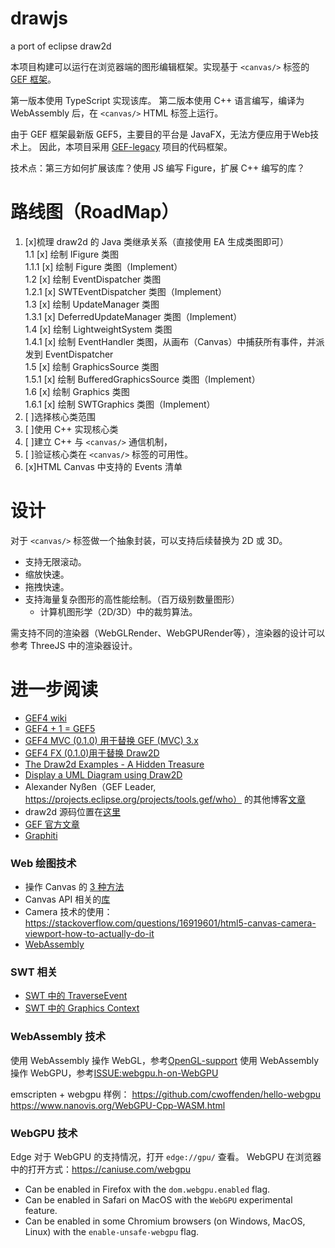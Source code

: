 # drawjs

a port of eclipse draw2d

本项目构建可以运行在浏览器端的图形编辑框架。实现基于 `<canvas/>` 标签的 [GEF 框架](https://www.eclipse.org/gef/)。

第一版本使用 TypeScript 实现该库。
第二版本使用 C++ 语言编写，编译为 WebAssembly 后，在 `<canvas/>` HTML 标签上运行。

由于 GEF 框架最新版 GEF5，主要目的平台是 JavaFX，无法方便应用于Web技术上。
因此，本项目采用 [GEF-legacy](https://github.com/eclipse/gef-legacy) 项目的代码框架。

技术点：第三方如何扩展该库？使用 JS 编写 Figure，扩展 C++ 编写的库？


# 路线图（RoadMap）

1. [x]梳理 draw2d 的 Java 类继承关系（直接使用 EA 生成类图即可）  
    1.1 [x] 绘制 IFigure 类图  
        1.1.1 [x] 绘制 Figure 类图（Implement）  
    1.2 [x] 绘制 EventDispatcher 类图  
        1.2.1 [x] SWTEventDispatcher 类图（Implement）  
    1.3 [x] 绘制 UpdateManager 类图  
        1.3.1 [x] DeferredUpdateManager 类图（Implement）  
    1.4 [x] 绘制 LightweightSystem 类图  
        1.4.1 [x] 绘制 EventHandler 类图，从画布（Canvas）中捕获所有事件，并派发到 EventDispatcher  
    1.5 [x] 绘制 GraphicsSource 类图  
        1.5.1 [x] 绘制 BufferedGraphicsSource 类图（Implement）  
    1.6 [x] 绘制 Graphics 类图  
        1.6.1 [x] 绘制 SWTGraphics 类图（Implement）  
2. [ ]选择核心类范围
3. [ ]使用 C++ 实现核心类
4. [ ]建立 C++ 与 `<canvas/>` 通信机制，
5. [ ]验证核心类在 `<canvas/>` 标签的可用性。
6. [x]HTML Canvas 中支持的 Events 清单

# 设计

对于 `<canvas/>` 标签做一个抽象封装，可以支持后续替换为 2D 或 3D。
- 支持无限滚动。
- 缩放快速。
- 拖拽快速。
- 支持海量复杂图形的高性能绘制。（百万级别数量图形）
    - 计算机图形学（2D/3D）中的裁剪算法。

需支持不同的渲染器（WebGLRender、WebGPURender等），渲染器的设计可以参考 ThreeJS 中的渲染器设计。


# 进一步阅读
- [GEF4 wiki](https://wiki.eclipse.org/GEF/GEF4)
- [GEF4 + 1 = GEF5](http://nyssen.blogspot.com/2017/02/gef4-1-gef-5.html#Merger%20of%20MVC%20and%20MVC.FX)
- [GEF4 MVC (0.1.0) 用于替换 GEF (MVC) 3.x](https://github.com/eclipse/gef/blob/master/CHANGELOG.md#gef4-mvc-010)
- [GEF4 FX (0.1.0)用于替换 Draw2D](https://github.com/eclipse/gef/blob/master/CHANGELOG.md#gef4-fx-010)
- [The Draw2d Examples - A Hidden Treasure](http://nyssen.blogspot.com/2010/12/draw2d-examples-hidden-treasure.html)
- [Display a UML Diagram using Draw2D](https://www.eclipse.org/articles/Article-GEF-Draw2d/GEF-Draw2d.html)
- Alexander Nyßen（GEF Leader, https://projects.eclipse.org/projects/tools.gef/who） 的其他博客[文章](http://nyssen.blogspot.com)
- draw2d 源码位置在[这里](https://download.eclipse.org/oomph/archive/simrel/gef.aggrcon/index/org.eclipse.draw2d.source_3.10.100.201606061308.html)
- [GEF 官方文章](https://www.eclipse.org/gef/reference/articles.html)
- [Graphiti](https://www.eclipse.org/graphiti/documentation/overview.php)

### Web 绘图技术
- 操作 Canvas 的 [3 种方法](https://compile.fi/canvas-filled-three-ways-js-webassembly-and-webgl/)
- Canvas API 相关的[库](https://developer.mozilla.org/en-US/docs/Web/API/Canvas_API#libraries)
- Camera 技术的使用：https://stackoverflow.com/questions/16919601/html5-canvas-camera-viewport-how-to-actually-do-it
- [WebAssembly](https://webassembly.org/)

### SWT 相关
- [SWT 中的 TraverseEvent](https://cloud.tencent.com/developer/article/1433531)
- [SWT 中的 Graphics Context](https://www.eclipse.org/articles/Article-SWT-graphics/SWT_graphics.html)


### WebAssembly 技术
使用 WebAssembly 操作 WebGL，参考[OpenGL-support](https://emscripten.org/docs/porting/multimedia_and_graphics/OpenGL-support.html)
使用 WebAssembly 操作 WebGPU，参考[ISSUE:webgpu.h-on-WebGPU](https://github.com/emscripten-core/emscripten/pull/10218)

emscripten + webgpu 样例：
https://github.com/cwoffenden/hello-webgpu
https://www.nanovis.org/WebGPU-Cpp-WASM.html

### WebGPU 技术
Edge 对于 WebGPU 的支持情况，打开 `edge://gpu/` 查看。
WebGPU 在浏览器中的打开方式：https://caniuse.com/webgpu
- Can be enabled in Firefox with the `dom.webgpu.enabled` flag.
- Can be enabled in Safari on MacOS with the `WebGPU` experimental feature.
- Can be enabled in some Chromium browsers (on Windows, MacOS, Linux) with the `enable-unsafe-webgpu` flag.
